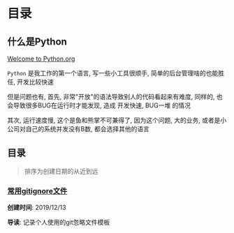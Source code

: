 # 目录

## 什么是Python

[Welcome to Python.org](https://www.python.org/) 

`Python` 是我工作的第一个语言, 写一些小工具很顺手, 简单的后台管理啥的也能胜任, 开发比较快速

但是问题也有, 首先, 非常"开放"的语法导致别人的代码看起来有难度, 同样的, 也会导致很多BUG在运行时才能发现, 造成 开发快速, BUG一堆 的情况

其次, 运行速度慢, 这个是鱼和熊掌不可兼得了, 因为这个问题, 大的业务, 或者是小公司对自己的系统并发没有B数, 都会选择其他的语言

## 目录

> 排序为创建日期的从近到远

### [常用gitignore文件](./commonly_used_gitignore)

**创建时间**: 2019/12/13

**导读**: 记录个人使用的git忽略文件模板

